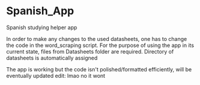 # Spanish_App
Spanish studying helper app




In order to make any changes to the used datasheets, one has to change the code in the word_scraping script.
For the purpose of using the app in its current state, files from Datasheets folder are required. 
Directory of datasheets is automatically assigned

The app is working but the code isn't polished/formatted efficiently, will be eventually updated
edit: lmao no it wont
